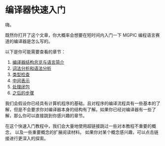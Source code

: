 # 编译器快速入门

嗨。

既然你打开了这个文章，你大概率会想要在短时间内入门一下 MGPIC 编程语言赛道的编译器是怎么写的。

以下是你可能需要查看的章节：

1. [编译器结构总览与语言简介](./01_overview.md)
2. [词法分析和语法分析](./02_lexer_and_parser.mbt.md)
3. [类型检查](./03_tyck.mbt.md)
4. [中间表示](./04_ir.md)
5. [处理闭包](./05_closure.md)
6. [之后的步骤](./06_next_steps.md)

我们会假设你已经具有计算机程序的基础，且对程序的编译流程具有一些基本的了解，但是不会要求你对编译器本身的结构有了解。如果你已经对编译器有一些了解，那么你可以直接跳到你感兴趣的章节。

在这个快速入门教程中，我们会大量地使用超链接跳过一些对本教程不重要的概念，
以及一些重要概念的扩展阅读材料。
如果你对某个概念感兴趣，可以点击链接进行更深入的探索。
